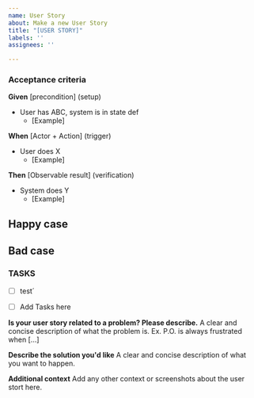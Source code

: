 ```yaml
---
name: User Story
about: Make a new User Story
title: "[USER STORY]"
labels: ''
assignees: ''

---
```


### Acceptance criteria
**Given** [precondition] (setup)
* User has ABC, system is in state def
  * [Example]

**When** [Actor + Action] (trigger)
* User does X
  * [Example] 

**Then** [Observable result] (verification)
* System does Y 
  * [Example]

**Happy case**
-

**Bad case**
-

### TASKS
- [ ] test´
- [ ] Add Tasks here


**Is your user story related to a problem? Please describe.**
A clear and concise description of what the problem is. Ex. P.O. is always frustrated when [...]

**Describe the solution you'd like**
A clear and concise description of what you want to happen.

**Additional context**
Add any other context or screenshots about the user stort here.
